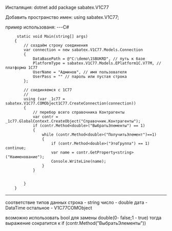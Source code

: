 ﻿Инсталяция:
   dotnet add package sabatex.V1C77

Добавить пространство имен:
   using sabatex.V1C77;

пример использованя:
---C#

         static void Main(string[] args)
        {
            // создаём строку соединения
            var connection = new sabatex.V1C77.Models.Connection
            {
                DataBasePath = @"C:\demo\1SBUKRD", // путь к базе
                PlatformType = sabatex.V1C77.Models.EPlatform1C.V77M, // платформа 1С77
                UserName = "Админов", // имя пользователя
                UserPass = "" // пароль или пустая строка
            };

            // соединяемся с 1С77
            // 
            using (var _1c77 = sabatex.V1C77.COMObject1C77.CreateConnection(connection))
            {
                // перебор всего справочника Контрагенты
                var contr = _1c77.GlobalContext.CreateObject("Справочник.Контрагенты");
                if (contr.Method<double>("ВыбратьЭлементы") == 1)
                {
                    while (contr.Method<double>("ПолучитьЭлемент")==1)
                    {
                        if (contr.Method<double>("ЭтоГруппа") == 1) continue;
                        var name = contr.GetProperty<string>("Наименование");
                        Console.WriteLine(name);
                    }
                }


            }
        }  
 ---
соответствие типов данных
  строка - string
  число  - double
  дата   - DataTime
  остальное - V1C77COMObject

  возможно использовать bool для замены double(0- false;1 - true)
  тогда выражение сократится к if (contr.Method<bool>("ВыбратьЭлементы"))

   
